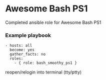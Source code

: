 # Awesome Bash PS1

Completed ansible role for Awesome Bash PS1

### Example playbook

```
- hosts: all
  become: yes
  gather_facts: no
  roles:
    - { role: bash_smoothy_ps1 }
```

reopen/relogin into terminal (tty/ptty)
